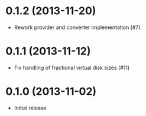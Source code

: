 # 0.1.2 (2013-11-20)

* Rework provider and converter implementation (#7)

# 0.1.1 (2013-11-12)

* Fix handling of fractional virtual disk sizes (#11)

# 0.1.0 (2013-11-02)

* Initial release
